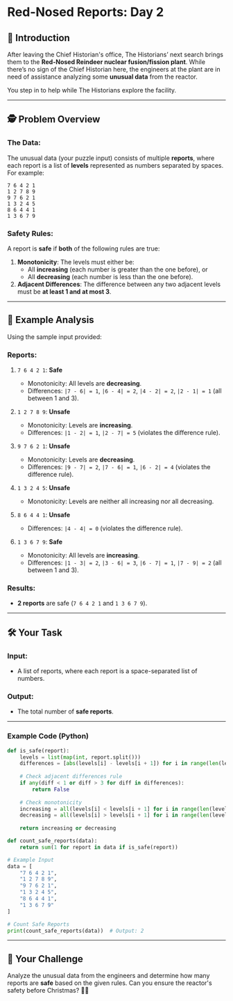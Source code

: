 # Red-Nosed Reports: Day 2

## 🎄 Introduction
After leaving the Chief Historian's office, The Historians’ next search brings them to the **Red-Nosed Reindeer nuclear fusion/fission plant**. While there’s no sign of the Chief Historian here, the engineers at the plant are in need of assistance analyzing some **unusual data** from the reactor.

You step in to help while The Historians explore the facility.

---

## 🕵️ Problem Overview

### The Data:
The unusual data (your puzzle input) consists of multiple **reports**, where each report is a list of **levels** represented as numbers separated by spaces. For example:

```
7 6 4 2 1
1 2 7 8 9
9 7 6 2 1
1 3 2 4 5
8 6 4 4 1
1 3 6 7 9
```

### Safety Rules:
A report is **safe** if **both** of the following rules are true:
1. **Monotonicity**: The levels must either be:
   - All **increasing** (each number is greater than the one before), or
   - All **decreasing** (each number is less than the one before).
2. **Adjacent Differences**: The difference between any two adjacent levels must be **at least 1 and at most 3**.

---

## 🧮 Example Analysis
Using the sample input provided:

### Reports:
1. `7 6 4 2 1`: **Safe**
   - Monotonicity: All levels are **decreasing**.
   - Differences: `|7 - 6| = 1`, `|6 - 4| = 2`, `|4 - 2| = 2`, `|2 - 1| = 1` (all between 1 and 3).

2. `1 2 7 8 9`: **Unsafe**
   - Monotonicity: Levels are **increasing**.
   - Differences: `|1 - 2| = 1`, `|2 - 7| = 5` (violates the difference rule).

3. `9 7 6 2 1`: **Unsafe**
   - Monotonicity: Levels are **decreasing**.
   - Differences: `|9 - 7| = 2`, `|7 - 6| = 1`, `|6 - 2| = 4` (violates the difference rule).

4. `1 3 2 4 5`: **Unsafe**
   - Monotonicity: Levels are neither all increasing nor all decreasing.

5. `8 6 4 4 1`: **Unsafe**
   - Differences: `|4 - 4| = 0` (violates the difference rule).

6. `1 3 6 7 9`: **Safe**
   - Monotonicity: All levels are **increasing**.
   - Differences: `|1 - 3| = 2`, `|3 - 6| = 3`, `|6 - 7| = 1`, `|7 - 9| = 2` (all between 1 and 3).

### Results:
- **2 reports** are safe (`7 6 4 2 1` and `1 3 6 7 9`).

---

## 🛠️ Your Task

### Input:
- A list of reports, where each report is a space-separated list of numbers.

### Output:
- The total number of **safe reports**.

---

### Example Code (Python)
```python
def is_safe(report):
    levels = list(map(int, report.split()))
    differences = [abs(levels[i] - levels[i + 1]) for i in range(len(levels) - 1)]
    
    # Check adjacent differences rule
    if any(diff < 1 or diff > 3 for diff in differences):
        return False
    
    # Check monotonicity
    increasing = all(levels[i] < levels[i + 1] for i in range(len(levels) - 1))
    decreasing = all(levels[i] > levels[i + 1] for i in range(len(levels) - 1))
    
    return increasing or decreasing

def count_safe_reports(data):
    return sum(1 for report in data if is_safe(report))

# Example Input
data = [
    "7 6 4 2 1",
    "1 2 7 8 9",
    "9 7 6 2 1",
    "1 3 2 4 5",
    "8 6 4 4 1",
    "1 3 6 7 9"
]

# Count Safe Reports
print(count_safe_reports(data))  # Output: 2
```

---

## 🎯 Your Challenge
Analyze the unusual data from the engineers and determine how many reports are **safe** based on the given rules. Can you ensure the reactor's safety before Christmas? 🎅✨